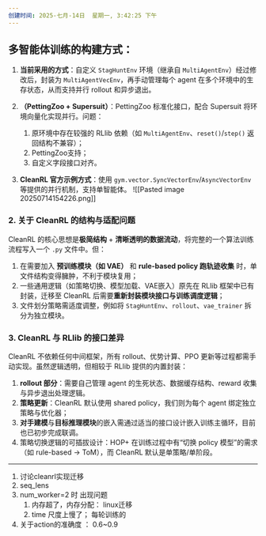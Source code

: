 ```yaml
---
创建时间: 2025-七月-14日  星期一, 3:42:25 下午
---
```


## 多智能体训练的构建方式：
1. **当前采用的方式**：自定义 `StagHuntEnv` 环境（继承自 `MultiAgentEnv`）经过修改后，封装为 `MultiAgentVecEnv`，再手动管理每个 agent 在多个环境中的生存状态，从而支持并行 rollout 和异步退出。

2. **（PettingZoo + Supersuit）**：PettingZoo 标准化接口，配合 Supersuit 将环境向量化实现并行。问题：
	1. 原环境中存在较强的 RLlib 依赖（如 `MultiAgentEnv`、`reset()`/`step()` 返回结构不兼容）；
	2. PettingZoo支持；
	3. 自定义字段接口对齐。

3. **CleanRL 官方示例方式**：使用 `gym.vector.SyncVectorEnv`/`AsyncVectorEnv` 等提供的并行机制，支持单智能体。
![[Pasted image 20250714154226.png]]



### 2. 关于 CleanRL 的结构与适配问题

CleanRL 的核心思想是**极简结构** + **清晰透明的数据流动**，将完整的一个算法训练流程写入一个 `.py` 文件中。但：

1. 在需要加入 **预训练模块（如 VAE）** 和 **rule-based policy 跑轨迹收集** 时，单文件结构变得臃肿，不利于模块复用；
2. 一些通用逻辑（如策略切换、模型加载、VAE嵌入）原先在 RLlib 框架中已有封装，迁移至 CleanRL 后需要**重新封装模块接口与训练调度逻辑**；
3. 文件划分策略需适度调整，例如将 `StagHuntEnv`、`rollout`、`vae_trainer` 拆分为独立模块。


### 3. CleanRL 与 RLlib 的接口差异

CleanRL 不依赖任何中间框架，所有 rollout、优势计算、PPO 更新等过程都需手动实现。虽然逻辑透明，但相较于 RLlib 提供的内置封装：

1. **rollout 部分**：需要自己管理 agent 的生死状态、数据缓存结构、reward 收集与异步退出处理逻辑。
2. **策略更新**：CleanRL 默认使用 shared policy，我们则为每个 agent 绑定独立策略与优化器；
3. **对手建模**与**目标推理模块**的嵌入需通过适当的接口设计嵌入训练主循环，目前也已初步完成联调。
4. 策略切换逻辑的可插拔设计：HOP+ 在训练过程中有“切换 policy 模型”的需求（如 rule-based → ToM），而 CleanRL 默认是单策略/单阶段。



---

1. 讨论cleanrl实现迁移
2. seq_lens
3. num_worker=2 时 出现问题
	1. 内存超了，内存分配： linux迁移
	2. time 尺度上慢了； 每轮训练的         
4. 关于action的准确度 ： 0.6~0.9
